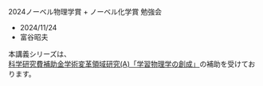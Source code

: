 2024ノーベル物理学賞 + ノーベル化学賞 勉強会

- 2024/11/24
- 富谷昭夫

本講義シリーズは、[科学研究費補助金学術変革領域研究(A)「学習物理学の創成」](https://mlphys.scphys.kyoto-u.ac.jp/)の補助を受けております。
